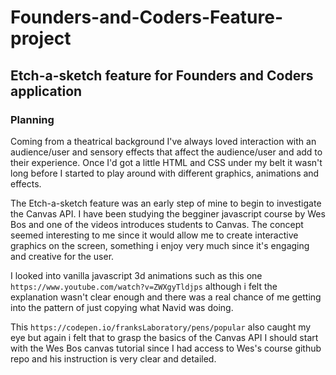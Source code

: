 # Founders-and-Coders-Feature-project

## Etch-a-sketch feature for Founders and Coders application

### Planning

Coming from a theatrical background I've always loved interaction with an audience/user and sensory effects that affect the audience/user and add to their experience. Once I'd got a little HTML and CSS under my belt it wasn't long before I started to play around with different graphics, animations and effects.

The Etch-a-sketch feature was an early step of mine to begin to investigate the Canvas API. I have been studying the begginer javascript course by Wes Bos and one of the videos introduces students to Canvas. The concept seemed interesting to me since it would allow me to create interactive graphics on the screen, something i enjoy very much since it's engaging and creative for the user.

I looked into vanilla javascript 3d animations such as this one `https://www.youtube.com/watch?v=ZWXgyTldjps` although i felt the explanation wasn't clear enough and there was a real chance of me getting into the pattern of just copying what Navid was doing.

This `https://codepen.io/franksLaboratory/pens/popular` also caught my eye but again i felt that to grasp the basics of the Canvas API I should start with the Wes Bos canvas tutorial since I had access to Wes's course github repo and his instruction is very clear and detailed.

